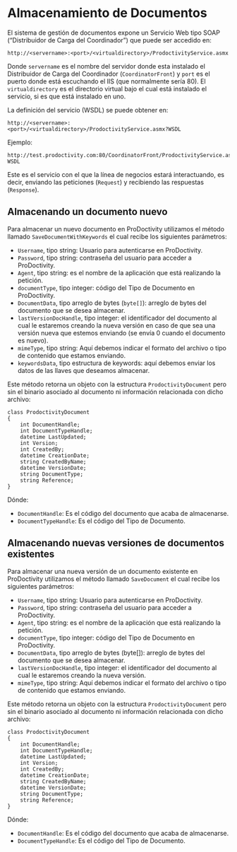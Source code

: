 Almacenamiento de Documentos
=======================

El sistema de gestión de documentos expone un Servicio Web tipo SOAP (“Distribuidor de Carga del Coordinador”) que puede ser accedido en:

	http://<servername>:<port>/<virtualdirectory>/ProdoctivityService.asmx 

Donde `servername` es el nombre del servidor donde esta instalado el Distribuidor de Carga del Coordinador (`CoordinatorFront`) y `port` es el puerto donde  está escuchando el IIS (que normalmente sería 80).  El `virtualdirectory` es el directorio virtual bajo el cual está instalado el servicio, si es que está instalado en uno.

La definición del servicio (WSDL) se puede obtener en:

	http://<servername>:<port>/<virtualdirectory>/ProdoctivityService.asmx?WSDL

Ejemplo:

	http://test.prodoctivity.com:80/CoordinatorFront/ProdoctivityService.asmx?WSDL

Este es el servicio con el que la línea de negocios estará interactuando, es decir, enviando las peticiones (`Request`) y recibiendo las respuestas (`Response`). 

Almacenando un documento nuevo
---
Para almacenar un nuevo documento en ProDoctivity utilizamos el método llamado `SaveDocumentWithKeywords` el cual recibe los siguientes parámetros:

* `Username`, tipo string: Usuario para autenticarse en ProDoctivity.
* `Password`, tipo string: contraseña del usuario para acceder a ProDoctivity.
* `Agent`, tipo string: es el nombre de la aplicación que está realizando la petición.
* `documentType`, tipo integer: código del Tipo de Documento en ProDoctivity.
* `DocumentData`, tipo arreglo de bytes (`byte[]`): arreglo de bytes del documento que se desea almacenar.
* `lastVersionDocHandle`, tipo integer: el identificador del documento al cual le estaremos creando la nueva versión en caso de que sea una versión nueva que estemos enviando (se envía 0 cuando el documento es nuevo).
* `mimeType`, tipo string: Aquí debemos indicar el formato del archivo o tipo de contenido que estamos enviando.
* `keywordsData`, tipo estructura de keywords: aquí  debemos enviar los datos de las llaves que deseamos almacenar.

Este método retorna un objeto con la estructura `ProdoctivityDocument` pero sin el binario asociado al documento ni información relacionada con dicho archivo:

	class ProdoctivityDocument
	{
		int DocumentHandle;
		int DocumentTypeHandle;
		datetime LastUpdated;
		int Version;
		int CreatedBy;
		datetime CreationDate;
		string CreatedByName;
		datetime VersionDate;
		string DocumentType;
		string Reference;
	}

Dónde:

* `DocumentHandle`: Es el código del documento que acaba de almacenarse.
* `DocumentTypeHandle`: Es el código del Tipo de Documento.

Almacenando nuevas versiones de documentos existentes
--
Para almacenar una nueva versión de un documento existente en ProDoctivity utilizamos el método llamado `SaveDocument` el cual recibe los siguientes parámetros:

* `Username`, tipo string: Usuario para autenticarse en ProDoctivity.
* `Password`, tipo string: contraseña del usuario para acceder a ProDoctivity.
* `Agent`, tipo string: es el nombre de la aplicación que está realizando la petición.
* `documentType`, tipo integer: código del Tipo de Documento en ProDoctivity.
* `DocumentData`, tipo arreglo de bytes (byte[]): arreglo de bytes del documento que se desea almacenar.
* `lastVersionDocHandle`, tipo integer: el identificador del documento al cual le estaremos creando la nueva versión.
* `mimeType`, tipo string: Aquí debemos indicar el formato del archivo o tipo de contenido que estamos enviando.

Este método retorna un objeto con la estructura `ProdoctivityDocument` pero sin el binario asociado al documento ni información relacionada con dicho archivo:

	class ProdoctivityDocument
	{
		int DocumentHandle;
		int DocumentTypeHandle;
		datetime LastUpdated;
		int Version;
		int CreatedBy;
		datetime CreationDate;
		string CreatedByName;
		datetime VersionDate;
		string DocumentType;
		string Reference;
	}

Dónde:

* `DocumentHandle`: Es el código del documento que acaba de almacenarse.
* `DocumentTypeHandle`: Es el código del Tipo de Documento.